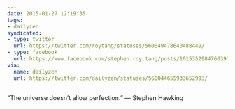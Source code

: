 ```yaml
---
date: 2015-01-27 12:19:35
tags:
- dailyzen
syndicated:
- type: twitter
  url: https://twitter.com/roytang/statuses/560049478640488449/
- type: facebook
  url: https://www.facebook.com/stephen.roy.tang/posts/10153529847603912
via:
  name: dailyzen
  url: https://twitter.com/dailyzen/statuses/560044655933652993/
---
```


“The universe doesn’t allow perfection.”
—  Stephen Hawking